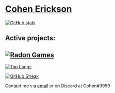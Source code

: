 # [Cohen Erickson](https://cohenerickson.com/)

[![GitHub stats](https://github-readme-stats.vercel.app/api?username=cohenerickson&show_icons=true&theme=tokyonight&count_private=true)](https://github.com/cohenerickson/)

## Active projects:

[![Radon Games](https://github-readme-stats.vercel.app/api/pin/?username=cohenerickson&repo=radon-games&theme=tokyonight)](https://github.com/cohenerickson/radon-games)
---

[![Top Langs](https://github-readme-stats.vercel.app/api/top-langs/?username=cohenerickson&theme=tokyonight)](https://github.com/cohenerickson/)

[![GitHub Streak](https://github-readme-streak-stats.herokuapp.com?user=cohenerickson&theme=tokyonight&date_format=M%20j%5B%2C%20Y%5D)](https://github.com/cohenerickson/)

Contact me via [email](mailto:cohenerickson@gmail.com) or on Discord at Cohen#9959
